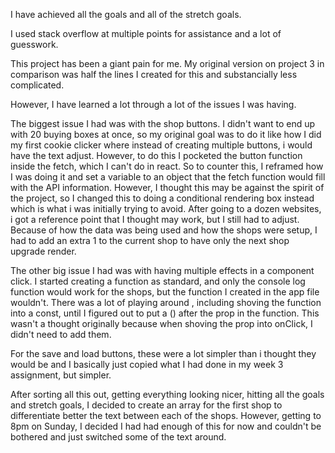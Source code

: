 I have achieved all the goals and all of the stretch goals.

I used stack overflow at multiple points for assistance and a lot of guesswork.

This project has been a giant pain for me. My original version on project 3 in comparison was half the lines I created for this and substancially less complicated.

However, I have learned a lot through a lot of the issues I was having.

The biggest issue I had was with the shop buttons. I didn't want to end up with 20 buying boxes at once, so my original goal was to do it like how I did my first cookie clicker where instead of creating multiple buttons, i would have the text adjust. However, to do this I pocketed the button function inside the fetch, which I can't do in react. So to counter this, I reframed how I was doing it and set a variable to an object that the fetch function would fill with the API information. However, I thought this may be against the spirit of the project, so I changed this to doing a conditional rendering box instead which is what i was initially trying to avoid. After going to a dozen websites, i got a reference point that I thought may work, but I still had to adjust. Because of how the data was being used and how the shops were setup, I had to add an extra 1 to the current shop to have only the next shop upgrade render.

The other big issue I had was with having multiple effects in a component click. I started creating a function as standard, and only the console log function would work for the shops, but the function I created in the app file wouldn't. There was a lot of playing around , including shoving the function into a const, until I figured out to put a () after the prop in the function. This wasn't a thought originally because when shoving the prop into onClick, I didn't need to add them.

For the save and load buttons, these were a lot simpler than i thought they would be and I basically just copied what I had done in my week 3 assignment, but simpler.

After sorting all this out, getting everything looking nicer, hitting all the goals and stretch goals, I decided to create an array for the first shop to differentiate better the text between each of the shops. However, getting to 8pm on Sunday, I decided I had had enough of this for now and couldn't be bothered and just switched some of the text around.

